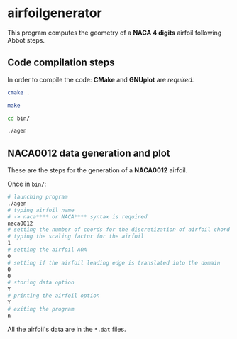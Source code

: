 # airfoilgenerator

This program computes the geometry of a **NACA 4 digits** airfoil following Abbot steps.

## Code compilation steps

In order to compile the code: **CMake** and **GNUplot** are *required*.

```bash
cmake . 

make 

cd bin/ 

./agen
```

## **NACA0012** data generation and plot

These are the steps for the generation of a **NACA0012** airfoil.

Once in ```bin/```:

```bash
# launching program
./agen 
# typing airfoil name 
# -> naca**** or NACA**** syntax is required
naca0012
# setting the number of coords for the discretization of airfoil chord
# typing the scaling factor for the airfoil
1 
# setting the airfoil AOA
0
# setting if the airfoil leading edge is translated into the domain
0
0
# storing data option 
Y
# printing the airfoil option
Y
# exiting the program 
n
```

All the airfoil's data are in the ```*.dat``` files.
